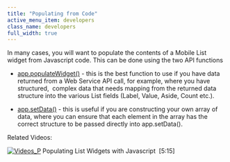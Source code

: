 ```yaml
---
title: "Populating from Code"
active_menu_item: developers
class_name: developers
full_width: true
---
```



In many cases, you will want to populate the contents of a Mobile List widget from Javascript code. This can be done using the two API functions

 - [app.populateWidget()](/developers/user-guide/scripting-apis/client-api/widget-data-state-manipulation/populatewidget/) - this is the best function to use if you have data returned from a Web Service API call, for example, where you have structured,  complex data that needs mapping from the returned data structure into the various List fields (Label, Value, Aside, Count etc.).

 - [app.setData()](/developers/user-guide/scripting-apis/client-scripting-overview/scripting-with-javascript/widget-reading-writing/widget-content-reading-and-writing/mobile-list) - this is useful if you are constructing your own array of data, where you can ensure that each element in the array has the correct structure to be passed directly into app.setData().

Related Videos:

[![Videos\_P](/img/docs/videos_p.png)](http://www.youtube.com/v/q6VXeWOhAxA?autoplay=1&hd=1&fs=1&showsearch=0&rel=0&) Populating List Widgets with Javascript  [5:15]

